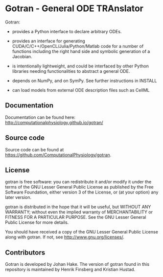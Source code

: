 # Gotran - General ODE TRAnslator

Gotran:

- provides a Python interface to declare arbitrary ODEs.

- provides an interface for generating CUDA/C/C++/OpenCL/Julia/Python/Matlab code for
  a number of functions including the right hand side and symbolic
  generation of a Jacobian.

- is intentionally lightweight, and could be interfaced by other
  Python libraries needing functionalities to abstract a general
  ODE.

- depends on NumPy, and on SymPy. See further instructions in
  INSTALL

- can load models from external ODE description files such as CellML

## Documentation

Documentation can be found here: <http://computationalphysiology.github.io/gotran/>

## Source code

Source code can be found at <https://github.com/ComputationalPhysiology/gotran>.

## License

gotran is free software: you can redistribute it and/or modify it under the terms of the GNU Lesser General Public License as published by the Free Software Foundation, either version 3 of the License, or (at your option) any later version.

gotran is distributed in the hope that it will be useful, but WITHOUT ANY WARRANTY; without even the implied warranty of MERCHANTABILITY or FITNESS FOR A PARTICULAR PURPOSE. See the GNU Lesser General Public License for more details.

You should have received a copy of the GNU Lesser General Public License along with gotran. If not, see <http://www.gnu.org/licenses/>.

## Contributors

Gotran is developed by Johan Hake.
The version of gotran found in this repository is maintained by Henrik Finsberg and Kristian Hustad.
